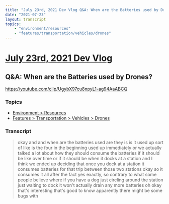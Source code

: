 ```yaml
---
title: "July 23rd, 2021 Dev Vlog Q&A: When are the Batteries used by Drones?"
date: "2021-07-23"
layout: transcript
topics:
    - "environment/resources"
    - "features/transportation/vehicles/drones"
---
```

# [July 23rd, 2021 Dev Vlog](../2021-07-23.md)
## Q&A: When are the Batteries used by Drones?
https://youtube.com/clip/UgybX97cu8npyL1-ag94AaABCQ

### Topics
* [Environment > Resources](../topics/environment/resources.md)
* [Features > Transportation > Vehicles > Drones](../topics/features/transportation/vehicles/drones.md)

### Transcript

> okay and and when are the batteries used are they is is it used up sort of like is the four in the beginning used up immediately or we actually talked a lot about how they should consume the batteries if it should be like over time or if it should be when it docks at a station and I think we ended up deciding that once you dock at a station it consumes batteries for that trip between those two stations okay so it consumes it all after the fact yes exactly, so contrary to what some people believe where if you have a dog just circling around the station just waiting to dock it won't actually drain any more batteries oh okay that's interesting that's good to know apparently there might be some bugs with
